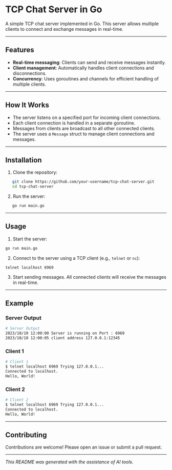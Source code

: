 # TCP Chat Server in Go

A simple TCP chat server implemented in Go. This server allows multiple clients to connect and exchange messages in real-time.

---

## Features

- **Real-time messaging**: Clients can send and receive messages instantly.
- **Client management**: Automatically handles client connections and disconnections.
- **Concurrency**: Uses goroutines and channels for efficient handling of multiple clients.

---

## How It Works

- The server listens on a specified port for incoming client connections.
- Each client connection is handled in a separate goroutine.
- Messages from clients are broadcast to all other connected clients.
- The server uses a `Message` struct to manage client connections and messages.

---

## Installation

1. Clone the repository:
```bash
   git clone https://github.com/your-username/tcp-chat-server.git
   cd tcp-chat-server
   ```

2. Run the server:
```bash
   go run main.go
   ```

---
## Usage

1. Start the server:
```bash
go run main.go
```

2. Connect to the server using a TCP client (e.g., `telnet` or `nc`):
```
telnet localhost 6969
```

3. Start sending messages. All connected clients will receive the messages in real-time.

---

## Example

### Server Output

```bash 
# Server Output 
2023/10/10 12:00:00 Server is running on Port : 6969 
2023/10/10 12:00:05 client address 127.0.0.1:12345
```
### Client 1
```bash
# Client 1 
$ telnet localhost 6969 Trying 127.0.0.1... 
Connected to localhost. 
Hello, World!
```

### Client 2
```bash
# Client 2 
$ telnet localhost 6969 Trying 127.0.0.1... 
Connected to localhost. 
Hello, World!
```

---
## Contributing

Contributions are welcome! Please open an issue or submit a pull request.

---

_This README was generated with the assistance of AI tools._
